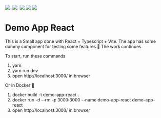![](https://img.shields.io/badge/React-informational?style=flat&logo=react&logoColor=5ed3f3&color=282c34)&nbsp;
![](https://img.shields.io/badge/TypeScript-informational?style=flat&logo=typescript&logoColor=white&color=0076c6)&nbsp;
![](https://img.shields.io/badge/Vite-informational?style=flat&logo=vite&logoColor=white&color=646cff)
![](https://img.shields.io/badge/Docker-informational?style=flat&logo=docker&logoColor=white&color=2392e6)
![](https://img.shields.io/badge/React%20Redux-informational?style=flat&logo=redux&logoColor=white&color=764abc)

# Demo App React

This is a Small app done with React + Typescript + Vite.
The app has some dummy component for testing some features.🦄
The work continues

To start, run these commands

1. yarn
2. yarn run dev
3. open http://localhost:3000/ in browser

Or in Docker 🐳

1. docker build -t demo-app-react .
2. docker run -d --rm -p 3000:3000 --name demo-app-react demo-app-react
3. open http://localhost:3000/ in browser
